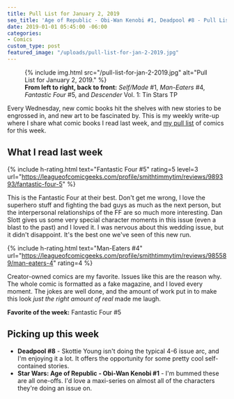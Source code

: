 ```yaml
---
title: Pull List for January 2, 2019
seo_title: 'Age of Republic - Obi-Wan Kenobi #1, Deadpool #8 - Pull List for January 2, 2019'
date: 2019-01-01 05:45:00 -06:00
categories:
- Comics
custom_type: post
featured_image: "/uploads/pull-list-for-jan-2-2019.jpg"
---
```


<figure class="extendout">
  {% include img.html src="/pull-list-for-jan-2-2019.jpg" alt="Pull List for January 2, 2019." %}
  <figcaption><strong>From left to right, back to front:</strong> <em>Self/Made</em> #1, <em>Man-Eaters</em> #4, <em>Fantastic Four</em> #5, and <em>Descender</em> Vol. 1: Tin Stars <span class="caps">TP</span></figcaption>
</figure>

Every Wednesday, new comic books hit the shelves with new stories to be engrossed in, and new art to be fascinated by. This is my weekly write-up where I share what comic books I read last week, and [my pull list](/topics/#pull-list) of comics for this week.

## What I read last week

{% include h-rating.html text="Fantastic Four #5" rating=5 level=3 url="https://leagueofcomicgeeks.com/profile/smithtimmytim/reviews/989393/fantastic-four-5" %}

This is the Fantastic Four at their best. Don't get me wrong, I love the superhero stuff and fighting the bad guys as much as the next person, but the interpersonal relationships of the FF are so much more interesting. Dan Slott gives us some very special character moments in this issue (even a blast to the past) and I loved it. I was nervous about this wedding issue, but it didn't disappoint. It's the best one we've seen of this new run.

{% include h-rating.html text="Man-Eaters #4" url="https://leagueofcomicgeeks.com/profile/smithtimmytim/reviews/985589/man-eaters-4" rating=4 %}

Creator-owned comics are my favorite. Issues like this are the reason why. The whole comic is formatted as a fake magazine, and I loved every moment. The jokes are well done, and the amount of work put in to make this look _just the right amount of real_ made me laugh.

**Favorite of the week:** Fantastic Four #5

## Picking up this week

- **Deadpool #8** - Skottie Young isn't doing the typical 4-6 issue arc, and I'm enjoying it a lot. It offers the opportunity for some pretty cool self-contained stories.
- **Star Wars: Age of Republic - Obi-Wan Kenobi #1** - I'm bummed these are all one-offs. I'd love a maxi-series on almost all of the characters they're doing an issue on.
